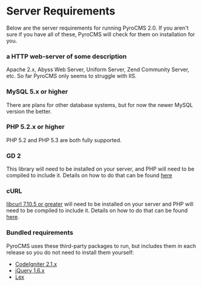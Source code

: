 # Server Requirements

Below are the server requirements for running PyroCMS 2.0. If you aren't sure if you have all of these, PyroCMS will check for them on installation for you.

### a HTTP web-server of some description

Apache 2.x, Abyss Web Server, Uniform Server, Zend Community Server, etc. So far PyroCMS only seems to struggle with IIS.

### MySQL 5.x or higher

There are plans for other database systems, but for now the newer MySQL version the better.

### PHP 5.2.x or higher

PHP 5.2 and PHP 5.3 are both fully supported.

### GD 2

This library will need to be installed on your server, and PHP will need to be compiled to include it. Details on how to do that can be found <a href="http://www.libgd.org/FAQ_PHP#How_do_I_get_gd_to_work_with_PHP.3F" target="_blank" title="Find out how to make GD2 work with PHP">here</a>

### cURL

<a href="http://curl.haxx.se/" target="_blank">libcurl 7.10.5 or greater</a> will need to be installed on your server and PHP will need to be compiled to include it. Details on how to do that can be found <a href="http://curl.haxx.se/libcurl/php/install.html" target="_blank" title="Find out how to make cURL work  with PHP">here</a>.

### Bundled requirements

PyroCMS uses these third-party packages to run, but includes them in each release so you do not need to install them yourself:

* <a href="http://codeigniter.com/" target="_blank">CodeIgniter 2.1.x</a>
* <a href="http://jquery.com/" target="_blank">jQuery 1.6.x</a>
* <a href="http://github.com/happyninjas/lex" target="_blank">Lex</a>